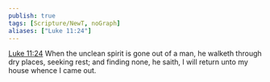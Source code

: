 ```yaml
---
publish: true
tags: [Scripture/NewT, noGraph]
aliases: ["Luke 11:24"]
---
```

[Luke 11:24](https://churchofjesuschrist.org/study/scriptures/nt/luke/11?lang=eng&id=p24#p24) When the unclean spirit is gone out of a man, he walketh through dry places, seeking rest; and finding none, he saith, I will return unto my house whence I came out.
